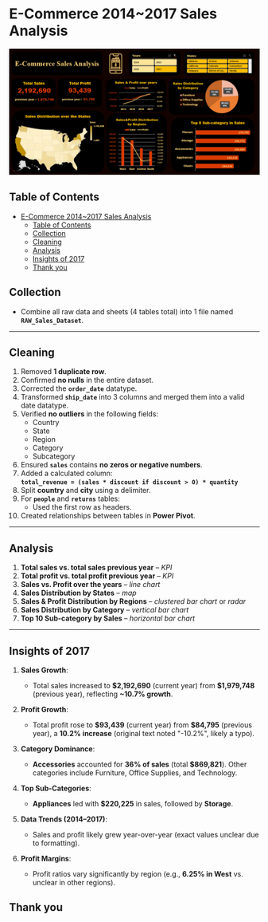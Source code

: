 # E-Commerce 2014~2017 Sales Analysis
  
![Visualization 1](Dashboard.png)


## Table of Contents
- [E-Commerce 2014~2017 Sales Analysis](#e-commerce-2014~2017-sales-analysis)
  - [Table of Contents](#table-of-contents)
  - [Collection](#collection)
  - [Cleaning](#cleaning)
  - [Analysis](#analysis)
  - [Insights of 2017](#Insights-of-2017)
  - [Thank you](#thank-you)

## Collection
- Combine all raw data and sheets (4 tables total) into 1 file named **`RAW_Sales_Dataset`**.

---

## Cleaning  
1. Removed **1 duplicate row**.  
2. Confirmed **no nulls** in the entire dataset.  
3. Corrected the **`order_date`** datatype.  
4. Transformed **`ship_date`** into 3 columns and merged them into a valid date datatype.  
5. Verified **no outliers** in the following fields:  
   - Country  
   - State  
   - Region  
   - Category  
   - Subcategory  
6. Ensured **`sales`** contains **no zeros or negative numbers**.  
7. Added a calculated column:  
   **`total_revenue = (sales * discount if discount > 0) * quantity`**  
8. Split **country** and **city** using a delimiter.  
9. For **`people`** and **`returns`** tables:  
   - Used the first row as headers.  
10. Created relationships between tables in **Power Pivot**.  

---

## Analysis  
1. **Total sales vs. total sales previous year** – *KPI*  
2. **Total profit vs. total profit previous year** – *KPI*  
3. **Sales vs. Profit over the years** – *line chart*  
4. **Sales Distribution by States** – *map*  
5. **Sales & Profit Distribution by Regions** – *clustered bar chart* or *radar*  
6. **Sales Distribution by Category** – *vertical bar chart*  
7. **Top 10 Sub-category by Sales** – *horizontal bar chart*  

---

## Insights of 2017  
1. **Sales Growth**:  
   - Total sales increased to **\$2,192,690** (current year) from **\$1,979,748** (previous year), reflecting **~10.7% growth**.  

2. **Profit Growth**:  
   - Total profit rose to **\$93,439** (current year) from **\$84,795** (previous year), a **10.2% increase** (original text noted "-10.2%", likely a typo).  

3. **Category Dominance**:  
   - **Accessories** accounted for **36% of sales** (total **\$869,821**). Other categories include Furniture, Office Supplies, and Technology.  

4. **Top Sub-Categories**:  
   - **Appliances** led with **\$220,225** in sales, followed by **Storage**.  

5. **Data Trends (2014–2017)**:  
   - Sales and profit likely grew year-over-year (exact values unclear due to formatting).  

6. **Profit Margins**:  
   - Profit ratios vary significantly by region (e.g., **6.25% in West** vs. unclear in other regions).  

## Thank you 
